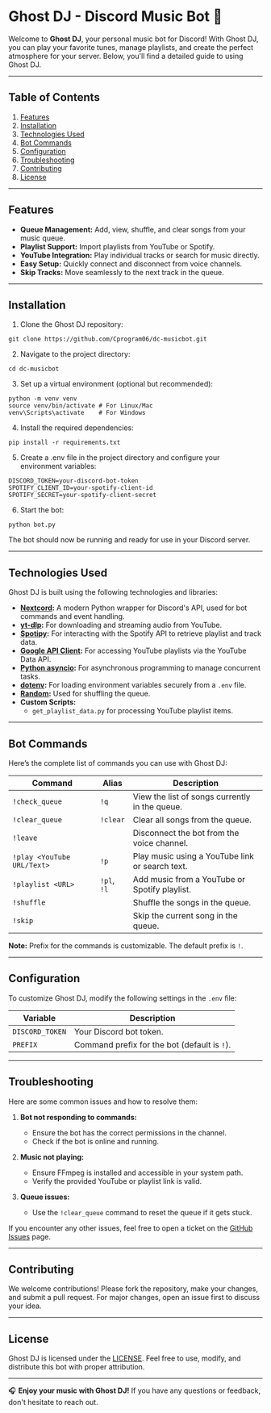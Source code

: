 # Ghost DJ - Discord Music Bot 🎵

Welcome to **Ghost DJ**, your personal music bot for Discord! With Ghost DJ, you can play your favorite tunes, manage playlists, and create the perfect atmosphere for your server. Below, you'll find a detailed guide to using Ghost DJ.

---

## Table of Contents
1. [Features](#features)
2. [Installation](#installation)
2. [Technologies Used](#technologies-used)
3. [Bot Commands](#bot-commands)
4. [Configuration](#configuration)
5. [Troubleshooting](#troubleshooting)
6. [Contributing](#contributing)
7. [License](#license)

---

## Features

- **Queue Management:** Add, view, shuffle, and clear songs from your music queue.
- **Playlist Support:** Import playlists from YouTube or Spotify.
- **YouTube Integration:** Play individual tracks or search for music directly.
- **Easy Setup:** Quickly connect and disconnect from voice channels.
- **Skip Tracks:** Move seamlessly to the next track in the queue.

---

## Installation
1. Clone the Ghost DJ repository:
```
git clone https://github.com/Cprogram06/dc-musicbot.git
```
2. Navigate to the project directory:
```
cd dc-musicbot
```
3. Set up a virtual environment (optional but recommended):
```
python -m venv venv
source venv/bin/activate # For Linux/Mac
venv\Scripts\activate    # For Windows
```
4. Install the required dependencies:
```
pip install -r requirements.txt
```
5. Create a .env file in the project directory and configure your environment variables:
```
DISCORD_TOKEN=your-discord-bot-token
SPOTIFY_CLIENT_ID=your-spotify-client-id
SPOTIFY_SECRET=your-spotify-client-secret
```
6. Start the bot:
```
python bot.py
```
The bot should now be running and ready for use in your Discord server.

---

## Technologies Used

Ghost DJ is built using the following technologies and libraries:

- **[Nextcord](https://docs.nextcord.dev/):** A modern Python wrapper for Discord's API, used for bot commands and event handling.
- **[yt-dlp](https://github.com/yt-dlp/yt-dlp):** For downloading and streaming audio from YouTube.
- **[Spotipy](https://spotipy.readthedocs.io/):** For interacting with the Spotify API to retrieve playlist and track data.
- **[Google API Client](https://developers.google.com/api-client-library/python/):** For accessing YouTube playlists via the YouTube Data API.
- **[Python asyncio](https://docs.python.org/3/library/asyncio.html):** For asynchronous programming to manage concurrent tasks.
- **[dotenv](https://pypi.org/project/python-dotenv/):** For loading environment variables securely from a `.env` file.
- **[Random](https://docs.python.org/3/library/random.html):** Used for shuffling the queue.
- **Custom Scripts:**
  - `get_playlist_data.py` for processing YouTube playlist items.

---

## Bot Commands

Here’s the complete list of commands you can use with Ghost DJ:

| **Command**                 | **Alias**     | **Description**                                      |
|-----------------------------|---------------|------------------------------------------------------|
| `!check_queue`              | `!q`          | View the list of songs currently in the queue.      |
| `!clear_queue`              | `!clear`      | Clear all songs from the queue.                     |
| `!leave`                    |               | Disconnect the bot from the voice channel.          |
| `!play <YouTube URL/Text>`  | `!p`          | Play music using a YouTube link or search text.     |
| `!playlist <URL>`           | `!pl`, `!l`   | Add music from a YouTube or Spotify playlist.  |
| `!shuffle`                  |               | Shuffle the songs in the queue.                     |
| `!skip`                     |               | Skip the current song in the queue.                 |

**Note:** Prefix for the commands is customizable. The default prefix is `!`.

---

## Configuration

To customize Ghost DJ, modify the following settings in the `.env` file:

| **Variable**        | **Description**                                 |
|---------------------|-------------------------------------------------|
| `DISCORD_TOKEN`     | Your Discord bot token.                         |
| `PREFIX`            | Command prefix for the bot (default is `!`).    |

---

## Troubleshooting

Here are some common issues and how to resolve them:

1. **Bot not responding to commands:**
   - Ensure the bot has the correct permissions in the channel.
   - Check if the bot is online and running.

2. **Music not playing:**
   - Ensure FFmpeg is installed and accessible in your system path.
   - Verify the provided YouTube or playlist link is valid.

3. **Queue issues:**
   - Use the `!clear_queue` command to reset the queue if it gets stuck.

If you encounter any other issues, feel free to open a ticket on the [GitHub Issues](https://github.com/Cprogram06/dc-musicbot/issues) page.

---

## Contributing

We welcome contributions! Please fork the repository, make your changes, and submit a pull request. For major changes, open an issue first to discuss your idea.

---

## License

Ghost DJ is licensed under the [LICENSE](LICENSE). Feel free to use, modify, and distribute this bot with proper attribution.

---

🎧 **Enjoy your music with Ghost DJ!** If you have any questions or feedback, don't hesitate to reach out.
